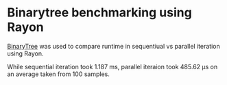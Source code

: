 # Binarytree benchmarking using Rayon

[BinaryTree](https://benchmarksgame-team.pages.debian.net/benchmarksgame/index.html) was used to compare runtime in sequentiual vs parallel iteration using Rayon.

While sequential iteration took 1.187 ms, parallel iteraion took 485.62 μs on an average taken from 100 samples.
